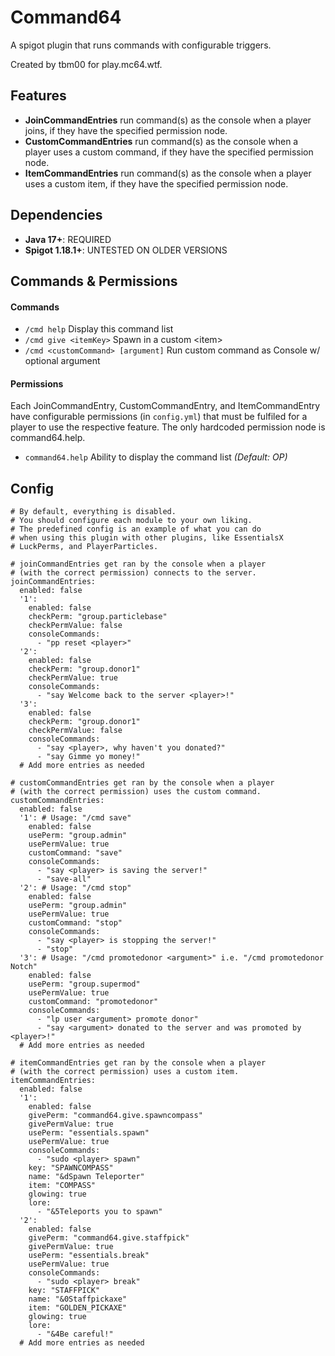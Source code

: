 # Command64
A spigot plugin that runs commands with configurable triggers.

Created by tbm00 for play.mc64.wtf.

## Features
- **JoinCommandEntries** run command(s) as the console when a player joins, if they have the specified permission node.
- **CustomCommandEntries** run command(s) as the console when a player uses a custom command, if they have the specified permission node.
- **ItemCommandEntries** run command(s) as the console when a player uses a custom item, if they have the specified permission node.

## Dependencies
- **Java 17+**: REQUIRED
- **Spigot 1.18.1+**: UNTESTED ON OLDER VERSIONS

## Commands & Permissions
#### Commands
- `/cmd help` Display this command list
- `/cmd give <itemKey>` Spawn in a custom \<item\>
- `/cmd <customCommand> [argument]` Run custom command as Console w/ optional argument
#### Permissions
Each JoinCommandEntry, CustomCommandEntry, and ItemCommandEntry have configurable permissions (in `config.yml`) that must be fulfiled for a player to use the respective feature. The only hardcoded permission node is command64.help.
- `command64.help` Ability to display the command list *(Default: OP)*


## Config
```
# By default, everything is disabled.
# You should configure each module to your own liking.
# The predefined config is an example of what you can do
# when using this plugin with other plugins, like EssentialsX
# LuckPerms, and PlayerParticles.

# joinCommandEntries get ran by the console when a player 
# (with the correct permission) connects to the server.
joinCommandEntries:
  enabled: false
  '1':
    enabled: false
    checkPerm: "group.particlebase"
    checkPermValue: false
    consoleCommands:
      - "pp reset <player>"
  '2':
    enabled: false
    checkPerm: "group.donor1"
    checkPermValue: true
    consoleCommands:
      - "say Welcome back to the server <player>!"
  '3':
    enabled: false
    checkPerm: "group.donor1"
    checkPermValue: false
    consoleCommands:
      - "say <player>, why haven't you donated?"
      - "say Gimme yo money!"
  # Add more entries as needed

# customCommandEntries get ran by the console when a player 
# (with the correct permission) uses the custom command.
customCommandEntries:
  enabled: false
  '1': # Usage: "/cmd save"
    enabled: false
    usePerm: "group.admin"
    usePermValue: true
    customCommand: "save"
    consoleCommands:
      - "say <player> is saving the server!"
      - "save-all"
  '2': # Usage: "/cmd stop"
    enabled: false
    usePerm: "group.admin"
    usePermValue: true
    customCommand: "stop"
    consoleCommands:
      - "say <player> is stopping the server!"
      - "stop"
  '3': # Usage: "/cmd promotedonor <argument>" i.e. "/cmd promotedonor Notch"
    enabled: false
    usePerm: "group.supermod"
    usePermValue: true
    customCommand: "promotedonor"
    consoleCommands:
      - "lp user <argument> promote donor"
      - "say <argument> donated to the server and was promoted by <player>!"
  # Add more entries as needed

# itemCommandEntries get ran by the console when a player
# (with the correct permission) uses a custom item.
itemCommandEntries:
  enabled: false
  '1':
    enabled: false
    givePerm: "command64.give.spawncompass"
    givePermValue: true
    usePerm: "essentials.spawn"
    usePermValue: true
    consoleCommands:
      - "sudo <player> spawn"
    key: "SPAWNCOMPASS"
    name: "&dSpawn Teleporter"
    item: "COMPASS"
    glowing: true
    lore:
      - "&5Teleports you to spawn"
  '2':
    enabled: false
    givePerm: "command64.give.staffpick"
    givePermValue: true
    usePerm: "essentials.break"
    usePermValue: true
    consoleCommands:
      - "sudo <player> break"
    key: "STAFFPICK"
    name: "&0Staffpickaxe"
    item: "GOLDEN_PICKAXE"
    glowing: true
    lore:
      - "&4Be careful!"
  # Add more entries as needed
```
